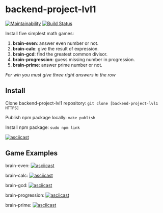 # backend-project-lvl1
[![Maintainability](https://api.codeclimate.com/v1/badges/8af8f63d73937298b39a/maintainability)](https://codeclimate.com/github/Kopyz/backend-project-lvl1/maintainability)
[![Build Status](https://travis-ci.org/Kopyz/backend-project-lvl1.svg?branch=master)](https://travis-ci.org/Kopyz/backend-project-lvl1)

Install five simplest math games:
1. **brain-even**: answer even number or not.
2. **brain-calc**: give the result of expression.
3. **brain-gcd**: find the greatest common divisor.
4. **brain-progression**: guess missing number in progression.
5. **brain-prime**: answer prime number or not.

*For win you must give three right answers in the row*

## Install
Clone backend-project-lvl1 repository: `git clone [backend-project-lvl1 HTTPS]`

Publish npm package locally: 
`make publish`

Install npm package:
`sudo npm link`

[![asciicast](https://asciinema.org/a/Bqn8C0F6eb2sfkc1ryFcW7LmN.png)](https://asciinema.org/a/Bqn8C0F6eb2sfkc1ryFcW7LmN)

## Game Examples

brain-even:
[![asciicast](https://asciinema.org/a/JRwEleweGYi9gwgCs832Dm1wg.png)](https://asciinema.org/a/JRwEleweGYi9gwgCs832Dm1wg)

brain-calc:
[![asciicast](https://asciinema.org/a/HlLLS8jEfr71Vn0sgC7HZool2.png)](https://asciinema.org/a/HlLLS8jEfr71Vn0sgC7HZool2)

brain-gcd:
[![asciicast](https://asciinema.org/a/8XTvSR1EPIFnOCx0a8eiBfZkx.png)](https://asciinema.org/a/8XTvSR1EPIFnOCx0a8eiBfZkx)

brain-progression:
[![asciicast](https://asciinema.org/a/fjQrmqacei8F7Hwg98joiPhrX.png)](https://asciinema.org/a/fjQrmqacei8F7Hwg98joiPhrX)

brain-prime:
[![asciicast](https://asciinema.org/a/Or9CjamgUcHsdy253ZPmSi7R6.png)](https://asciinema.org/a/Or9CjamgUcHsdy253ZPmSi7R6)
